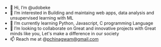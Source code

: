 - 👋 Hi, I’m @udobeke
- 👀 I’m interested in Building and maintaing web apps, data analysis and unsupervised learning with ML
- 🌱 I’m currently learning Python, Javascript, C programming Language
- 💞️ I’m looking to collaborate on Great and innovative projects with Great minds like you, Let's make a difference in our society
- 📫 Reach me at @pchinagwam@gmail.com
